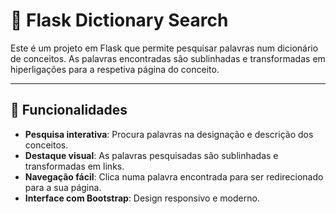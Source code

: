 # 📖 Flask Dictionary Search

Este é um projeto em Flask que permite pesquisar palavras num dicionário de conceitos. As palavras encontradas são sublinhadas e transformadas em hiperligações para a respetiva página do conceito.

---

## 🚀 Funcionalidades

- **Pesquisa interativa**: Procura palavras na designação e descrição dos conceitos.
- **Destaque visual**: As palavras pesquisadas são sublinhadas e transformadas em links.
- **Navegação fácil**: Clica numa palavra encontrada para ser redirecionado para a sua página.
- **Interface com Bootstrap**: Design responsivo e moderno.

